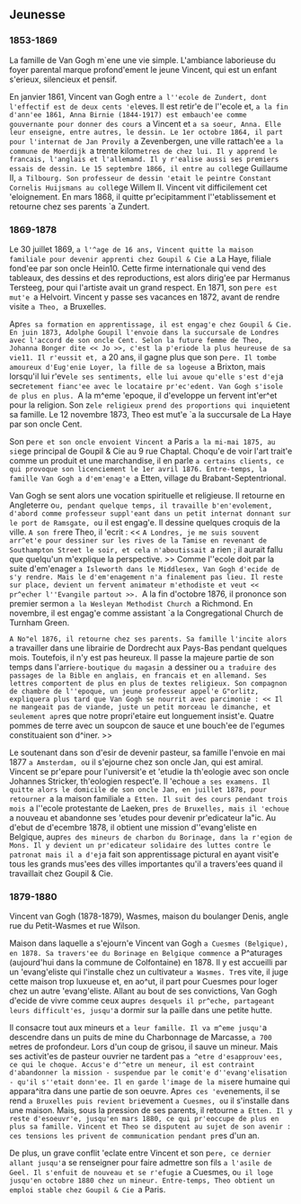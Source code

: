 ## Jeunesse

### 1853-1869
La famille de Van Gogh m`ene une vie simple. L'ambiance laborieuse du foyer parental marque profond'ement le jeune Vincent, qui est un enfant s'erieux, silencieux et pensif.

En janvier 1861, Vincent van Gogh entre `a l''ecole de Zundert, dont l'effectif est de deux cents 'el`eves. Il est retir'e de l''ecole et, `a la fin d'ann'ee 1861, Anna Birnie (1844-1917) est embauch'ee comme gouvernante pour donner des cours `a Vincent et `a sa soeur, Anna. Elle leur enseigne, entre autres, le dessin. Le 1er octobre 1864, il part pour l'internat de Jan Provily `a Zevenbergen, une ville rattach'ee `a la commune de Moerdijk `a trente kilom`etres de chez lui. Il y apprend le francais, l'anglais et l'allemand. Il y r'ealise aussi ses premiers essais de dessin. Le 15 septembre 1866, il entre au coll`ege Guillaume II, `a Tilbourg. Son professeur de dessin 'etait le peintre Constant Cornelis Huijsmans au coll`ege Willem II. Vincent vit difficilement cet 'eloignement. En mars 1868, il quitte pr'ecipitamment l''etablissement et retourne chez ses parents `a Zundert.

### 1869-1878
Le 30 juillet 1869, `a l'^age de 16 ans, Vincent quitte la maison familiale pour devenir apprenti chez Goupil & Cie `a La Haye, filiale fond'ee par son oncle Hein10. Cette firme internationale qui vend des tableaux, des dessins et des reproductions, est alors dirig'ee par Hermanus Tersteeg, pour qui l'artiste avait un grand respect. En 1871, son p`ere est mut'e `a Helvoirt. Vincent y passe ses vacances en 1872, avant de rendre visite `a Theo, `a Bruxelles.

Apr`es sa formation en apprentissage, il est engag'e chez Goupil & Cie. En juin 1873, Adolphe Goupil l'envoie dans la succursale de Londres avec l'accord de son oncle Cent. Selon la future femme de Theo, Johanna Bonger dite << Jo >>, c'est la p'eriode la plus heureuse de sa vie11. Il r'eussit et, `a 20 ans, il gagne plus que son p`ere. Il tombe amoureux d'Eug'enie Loyer, la fille de sa logeuse `a Brixton, mais lorsqu'il lui r'ev`ele ses sentiments, elle lui avoue qu'elle s'est d'ej`a secr`etement fianc'ee avec le locataire pr'ec'edent. Van Gogh s'isole de plus en plus. `A la m^eme 'epoque, il d'eveloppe un fervent int'er^et pour la religion. Son z`ele religieux prend des proportions qui inqui`etent sa famille. Le 12 novembre 1873, Theo est mut'e `a la succursale de La Haye par son oncle Cent.

Son p`ere et son oncle envoient Vincent `a Paris `a la mi-mai 1875, au si`ege principal de Goupil & Cie au 9 rue Chaptal. Choqu'e de voir l'art trait'e comme un produit et une marchandise, il en parle `a certains clients, ce qui provoque son licenciement le 1er avril 1876. Entre-temps, la famille Van Gogh a d'em'enag'e `a Etten, village du Brabant-Septentrional.

Van Gogh se sent alors une vocation spirituelle et religieuse. Il retourne en Angleterre o`u, pendant quelque temps, il travaille b'en'evolement, d'abord comme professeur suppl'eant dans un petit internat donnant sur le port de Ramsgate, o`u il est engag'e. Il dessine quelques croquis de la ville. `A son fr`ere Theo, il 'ecrit : << `A Londres, je me suis souvent arr^et'e pour dessiner sur les rives de la Tamise en revenant de Southampton Street le soir, et cela n'aboutissait `a rien ; il aurait fallu que quelqu'un m'explique la perspective. >> Comme l''ecole doit par la suite d'em'enager `a Isleworth dans le Middlesex, Van Gogh d'ecide de s'y rendre. Mais le d'em'enagement n'a finalement pas lieu. Il reste sur place, devient un fervent animateur m'ethodiste et veut << pr^echer l''Evangile partout >>. `A la fin d'octobre 1876, il prononce son premier sermon `a la Wesleyan Methodist Church `a Richmond. En novembre, il est engag'e comme assistant `a la Congregational Church de Turnham Green.

`A No"el 1876, il retourne chez ses parents. Sa famille l'incite alors `a travailler dans une librairie de Dordrecht aux Pays-Bas pendant quelques mois. Toutefois, il n'y est pas heureux. Il passe la majeure partie de son temps dans l'arri`ere-boutique du magasin `a dessiner ou `a traduire des passages de la Bible en anglais, en francais et en allemand. Ses lettres comportent de plus en plus de textes religieux. Son compagnon de chambre de l''epoque, un jeune professeur appel'e G"orlitz, expliquera plus tard que Van Gogh se nourrit avec parcimonie : << Il ne mangeait pas de viande, juste un petit morceau le dimanche, et seulement apr`es que notre propri'etaire eut longuement insist'e. Quatre pommes de terre avec un soupcon de sauce et une bouch'ee de l'egumes constituaient son d^iner. >>

Le soutenant dans son d'esir de devenir pasteur, sa famille l'envoie en mai 1877 `a Amsterdam, o`u il s'ejourne chez son oncle Jan, qui est amiral. Vincent se pr'epare pour l'universit'e et 'etudie la th'eologie avec son oncle Johannes Stricker, th'eologien respect'e. Il 'echoue `a ses examens. Il quitte alors le domicile de son oncle Jan, en juillet 1878, pour retourner `a la maison familiale `a Etten. Il suit des cours pendant trois mois `a l''ecole protestante de Laeken, pr`es de Bruxelles, mais il 'echoue `a nouveau et abandonne ses 'etudes pour devenir pr'edicateur la"ic. Au d'ebut de d'ecembre 1878, il obtient une mission d''evang'eliste en Belgique, aupr`es des mineurs de charbon du Borinage, dans la r'egion de Mons. Il y devient un pr'edicateur solidaire des luttes contre le patronat mais il a d'ej`a fait son apprentissage pictural en ayant visit'e tous les grands mus'ees des villes importantes qu'il a travers'ees quand il travaillait chez Goupil & Cie.

### 1879-1880

Vincent van Gogh (1878-1879), Wasmes, maison du boulanger Denis, angle rue du Petit-Wasmes et rue Wilson.

Maison dans laquelle a s'ejourn'e Vincent van Gogh `a Cuesmes (Belgique), en 1878.
Sa travers'ee du Borinage en Belgique commence `a P^aturages (aujourd'hui dans la commune de Colfontaine) en 1878. Il y est accueilli par un 'evang'eliste qui l'installe chez un cultivateur `a Wasmes. Tr`es vite, il juge cette maison trop luxueuse et, en ao^ut, il part pour Cuesmes pour loger chez un autre 'evang'eliste. Allant au bout de ses convictions, Van Gogh d'ecide de vivre comme ceux aupr`es desquels il pr^eche, partageant leurs difficult'es, jusqu'`a dormir sur la paille dans une petite hutte.

Il consacre tout aux mineurs et `a leur famille. Il va m^eme jusqu'`a descendre dans un puits de mine du Charbonnage de Marcasse, `a 700 m`etres de profondeur. Lors d'un coup de grisou, il sauve un mineur. Mais ses activit'es de pasteur ouvrier ne tardent pas `a ^etre d'esapprouv'ees, ce qui le choque. Accus'e d'^etre un meneur, il est contraint d'abandonner la mission - suspendue par le comit'e d''evang'elisation - qu'il s''etait donn'ee. Il en garde l'image de la mis`ere humaine qui appara^itra dans une partie de son oeuvre. Apr`es ces 'ev`enements, il se rend `a Bruxelles puis revient bri`evement `a Cuesmes, o`u il s'installe dans une maison. Mais, sous la pression de ses parents, il retourne `a Etten. Il y reste d'esoeuvr'e, jusqu'en mars 1880, ce qui pr'eoccupe de plus en plus sa famille. Vincent et Theo se disputent au sujet de son avenir : ces tensions les privent de communication pendant pr`es d'un an.

De plus, un grave conflit 'eclate entre Vincent et son p`ere, ce dernier allant jusqu'`a se renseigner pour faire admettre son fils `a l'asile de Geel. Il s'enfuit de nouveau et se r'efugie `a Cuesmes, o`u il loge jusqu'en octobre 1880 chez un mineur. Entre-temps, Theo obtient un emploi stable chez Goupil & Cie `a Paris.